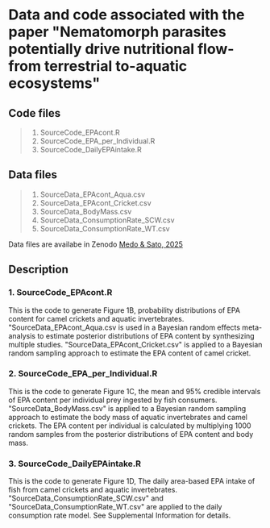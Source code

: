 # Data and code associated with the paper "Nematomorph parasites potentially drive nutritional flow-from terrestrial to-aquatic ecosystems"
## Code files
> 1. SourceCode_EPAcont.R
> 2. SourceCode_EPA_per_Individual.R
> 3. SourceCode_DailyEPAintake.R

## Data files
> 1. SourceData_EPAcont_Aqua.csv
> 2. SourceData_EPAcont_Cricket.csv
> 3. SourceData_BodyMass.csv
> 4. SourceData_ConsumptionRate_SCW.csv
> 5. SourceData_ConsumptionRate_WT.csv

Data files are availabe in Zenodo [Medo & Sato, 2025](https://doi.org/10.5281/zenodo.15003386)

## Description
### 1. SourceCode_EPAcont.R
This is the code to generate Figure 1B, probability distributions of EPA content for camel crickets and aquatic invertebrates. 
"SourceData_EPAcont_Aqua.csv is used in a Bayesian random effects meta-analysis to estimate posterior distributions of EPA content by synthesizing multiple studies. 
"SourceData_EPAcont_Cricket.csv" is applied to a Bayesian random sampling approach to estimate the EPA content of camel cricket.

### 2. SourceCode_EPA_per_Individual.R
This is the code to generate Figure 1C, the mean and 95% credible intervals of EPA content per individual prey ingested by fish consumers.
"SourceData_BodyMass.csv" is applied to a Bayesian random sampling approach to estimate the body mass of aquatic invertebrates and camel crickets.
The EPA content per individual is calculated by multiplying 1000 random samples from the posterior distributions of EPA content and body mass.

### 3. SourceCode_DailyEPAintake.R
This is the code to generate Figure 1D, The daily area-based EPA intake of fish from camel crickets and aquatic invertebrates.
"SourceData_ConsumptionRate_SCW.csv" and "SourceData_ConsumptionRate_WT.csv" are applied to the daily consumption rate model.
See Supplemental Information for details.

